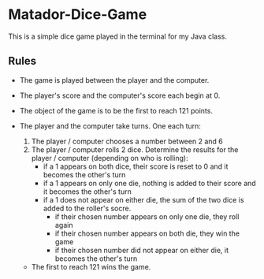 # Matador-Dice-Game
This is a simple dice game played in the terminal for my Java class.

## Rules
* The game is played between the player and the computer.
* The player's score and the computer's score each begin at 0.
* The object of the game is to be the first to reach 121 points.
* The player and the computer take turns. One each turn:
    1) The player / computer chooses a number between 2 and 6
    2) The player / computer rolls 2 dice. Determine the results for the player / computer (depending on who is rolling):
        * if a 1 appears on both dice, their score is reset to 0 and it becomes the other's turn
        * if a 1 appears on only one die, nothing is added to their score and it becomes the other's turn
        * if a 1 does not appear on either die, the sum of the two dice is added to the roller's socre.
            * if their chosen number appears on only one die, they roll again
            * if their chosen number appears on both die, they win the game
            * if their chosen number did not appear on either die, it becomes the other's turn
    
    * The first to reach 121 wins the game.
